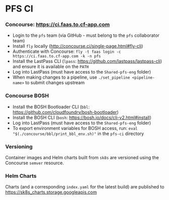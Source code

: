# PFS CI

### Concourse: https://ci.faas.to.cf-app.com
- Login to the `pfs` team (via GitHub - must belong to the `pfs` collaborator team)
- Install `fly` locally (http://concourse.ci/single-page.html#fly-cli)
- Authenticate with Concourse: `fly -t faas login -c https://ci.faas.to.cf-app.com -k -n pfs`
- Install the LastPass CLI (`lpass`: https://github.com/lastpass/lastpass-cli) and ensure it is available on the `PATH`
- Log into LastPass (must have access to the `Shared-pfs-eng` folder)
- When making changes to a pipeline, use `./set_pipeline <pipeline-name>` to submit changes upstream

### Concourse BOSH 
- Install the BOSH Bootloader CLI (`bbl`: https://github.com/cloudfoundry/bosh-bootloader)
- Install the BOSH CLI (`bosh`: https://bosh.io/docs/cli-v2.html#install)
- Log into LastPass (must have access to the `Shared-pfs-eng` folder)
- To export environment variables for BOSH access, run: `eval "$(./concourse/bbl/print_bbl_env.sh)"` in the `pfs-ci` directory

### Versioning
Container images and Helm charts built from `sk8s` are versioned using the Concourse `semver` resource.

### Helm Charts
Charts (and a corresponding `index.yaml` for the latest build) are published to https://sk8s_charts.storage.googleapis.com

